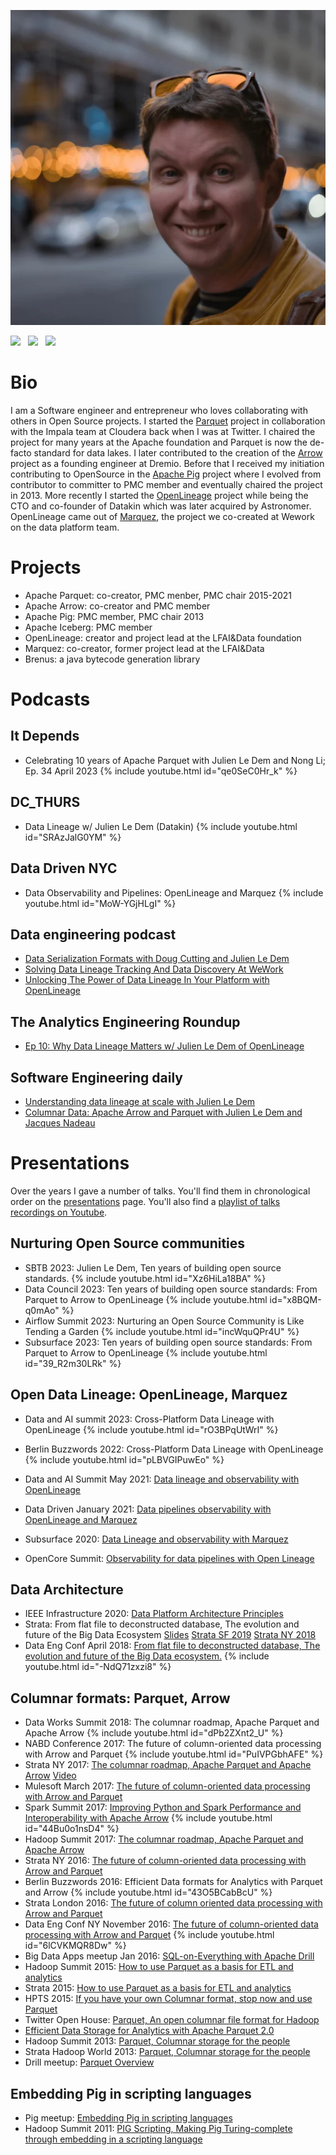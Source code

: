 ![Julien Le Dem](JulienLeDem.jpg "Julien Le Dem")

[<img src="https://linkedin.com/favicon.ico" height="16"/>](https://www.linkedin.com/in/julienledem/) &nbsp; [<img src="https://github.githubassets.com/favicons/favicon.svg" height="16"/>](https://github.com/julienledem) &nbsp; [<img src="https://upload.wikimedia.org/wikipedia/commons/6/6f/Logo_of_Twitter.svg" height="16"/> ](https://twitter.com/J_)

# Bio 
I am a Software engineer and entrepreneur who loves collaborating with others in Open Source projects.
I started the [Parquet](https://parquet.apache.org/) project in collaboration with the Impala team at Cloudera back when I was at Twitter. I chaired the project for many years at the Apache foundation and Parquet is now the de-facto standard for data lakes. I later contributed to the creation of the [Arrow](https://arrow.apache.org/) project as a founding engineer at Dremio.
Before that I received my initiation contributing to OpenSource in the [Apache Pig](https://pig.apache.org/) project where I evolved from contributor to committer to PMC member and eventually chaired the project in 2013.
More recently I started the [OpenLineage](https://openlineage.io) project while being the CTO and co-founder of Datakin which was later acquired by Astronomer. OpenLineage came out of [Marquez](https://marquezproject.ai/), the project we co-created at Wework on the data platform team.

# Projects
- Apache Parquet: co-creator, PMC menber, PMC chair 2015-2021
- Apache Arrow: co-creator and PMC member
- Apache Pig: PMC member, PMC chair 2013
- Apache Iceberg: PMC member
- OpenLineage: creator and project lead at the LFAI&Data foundation
- Marquez: co-creator, former project lead at the LFAI&Data
- Brenus: a java bytecode generation library

# Podcasts

## It Depends
 - Celebrating 10 years of Apache Parquet with Julien Le Dem and Nong Li; Ep. 34 April 2023
{% include youtube.html id="qe0SeC0Hr_k" %}

## DC_THURS
 - Data Lineage w/ Julien Le Dem (Datakin)
{% include youtube.html id="SRAzJalG0YM" %}

## Data Driven NYC
 - Data Observability and Pipelines: OpenLineage and Marquez
{% include youtube.html id="MoW-YGjHLgI" %}

## Data engineering podcast
 - [Data Serialization Formats with Doug Cutting and Julien Le Dem](https://www.dataengineeringpodcast.com/data-serialization-with-doug-cutting-and-julien-le-dem-episode-8)
 - [Solving Data Lineage Tracking And Data Discovery At WeWork](https://www.dataengineeringpodcast.com/marquez-data-lineage-episode-111)
 - [Unlocking The Power of Data Lineage In Your Platform with OpenLineage](https://www.dataengineeringpodcast.com/openlineage-data-lineage-specification-episode-187)

## The Analytics Engineering Roundup
 - [Ep 10: Why Data Lineage Matters w/ Julien Le Dem of OpenLineage](https://roundup.getdbt.com/p/ep-10-why-data-lineage-matters-w)

## Software Engineering daily
 - [Understanding data lineage at scale with Julien Le Dem](https://softwareengineeringdaily.com/2021/07/12/data-lineage-understanding-data-lineage-at-scale-with-julien-le-dem/)
 - [Columnar Data: Apache Arrow and Parquet with Julien Le Dem and Jacques Nadeau](https://softwareengineeringdaily.com/2017/01/13/columnar-data-apache-arrow-and-parquet-with-julien-le-dem-and-jacques-nadeau/)

# Presentations
Over the years I gave a number of talks. You'll find them in chronological order on the [presentations](presentations.md) page.
You'll also find a [playlist of talks recordings on Youtube](https://www.youtube.com/playlist?list=PL-i24QdqiobbMEGrtf1hLmu6ADvtnz3mR).

## Nurturing Open Source communities
 - SBTB 2023: Julien Le Dem, Ten years of building open source standards.
 {% include youtube.html id="Xz6HiLa18BA" %}
 - Data Council 2023: Ten years of building open source standards: From Parquet to Arrow to OpenLineage
 {% include youtube.html id="x8BQM-q0mAo" %}
 - Airflow Summit 2023: Nurturing an Open Source Community is Like Tending a Garden
 {% include youtube.html id="incWquQPr4U" %}
 - Subsurface 2023: Ten years of building open source standards: From Parquet to Arrow to OpenLineage
 {% include youtube.html id="39_R2m30LRk" %}


## Open Data Lineage: OpenLineage, Marquez
 - Data and AI summit 2023: Cross-Platform Data Lineage with OpenLineage
 {% include youtube.html id="rO3BPqUtWrI" %}

 - Berlin Buzzwords 2022: Cross-Platform Data Lineage with OpenLineage
 {% include youtube.html id="pLBVGIPuwEo" %}
 
 - Data and AI Summit May 2021: [Data lineage and observability with OpenLineage](slides/dataandaisummit-datapipelinesobservabilitywithopenlineage1-210622180843.pdf)
 - Data Driven January 2021: [Data pipelines observability with OpenLineage and Marquez](slides/datadrivenjan2021-datapipelinesobservabilityopenlineagemarquez-210205042221.pdf)
 - Subsurface 2020: [Data Lineage and observability with Marquez](slides/datalineageandobservabilitywithmarquezsubsurface2020-200807003708.pdf)
 - OpenCore Summit: [Observability for data pipelines with Open Lineage](slides/opencoresummit-observabilityfordatapipelineswithopenlineage-201218231602.pdf)

## Data Architecture 
 - IEEE Infrastructure 2020: [Data Platform Architecture Principles](slides/dataplatformarchitectureprinciplesieeeinfrastructure20201-201009010526.pdf)
 - Strata: From flat file to deconstructed database, The evolution and future of the Big Data Ecosystem [Slides](slides/stratany2018juliendeconstructed-180913124939.pptx) [Strata SF 2019](https://www.oreilly.com/library/view/from-flat-files/0636920339847/video327689.html) [Strata NY 2018](https://www.oreilly.com/library/view/strata-data-conference/9781492025856/video322901.html)
 - Data Eng Conf April 2018: [From flat file to deconstructed database, The evolution and future of the Big Data ecosystem.](slides/dataengconfsf2018deconstructeddatabase-180419013916.pdf)
 {% include youtube.html id="-NdQ71zxzi8" %}

## Columnar formats: Parquet, Arrow
 - Data Works Summit 2018: The columnar roadmap, Apache Parquet and Apache Arrow
 {% include youtube.html id="dPb2ZXnt2_U" %}
 - NABD Conference 2017: The future of column-oriented data processing with Arrow and Parquet
 {% include youtube.html id="PuIVPGbhAFE" %}
 - Strata NY 2017: [The columnar roadmap, Apache Parquet and Apache Arrow](slides/stratanyj2017parquetarrowroadmap-170928173153.pptx) [Video](https://www.oreilly.com/library/view/strata-data-conference/9781491976326/video316477.html)
 - Mulesoft March 2017: [The future of column-oriented data processing with Arrow and Parquet](slides/mulesoftmar2017parquetarrow-170405025651.pptx)
 - Spark Summit 2017: [Improving Python and Spark Performance and Interoperability with Apache Arrow](slides/sparksummitsf2017v9-170607220323.pptx)
  {% include youtube.html id="44Bu0o1nsD4" %}
 - Hadoop Summit 2017: [The columnar roadmap, Apache Parquet and Apache Arrow](slides/hadoopsummitsj2017parquetarrowroadmap-170615230306.pptx)
 - Strata NY 2016: [The future of column-oriented data processing with Arrow and Parquet](slides/stratany2016parquetarrow-160930180520.pptx)
 - Berlin Buzzwords 2016: Efficient Data formats for Analytics with Parquet and Arrow
 {% include youtube.html id="43O5BCabBcU" %}
 - Strata London 2016: [The future of column oriented data processing with Arrow and Parquet](slides/stratalondonparquetarrow-160602155004.pdf)
 - Data Eng Conf NY November 2016: [The future of column-oriented data processing with Arrow and Parquet](slides/dataengconfnynov2016parquetarrow-161104233001.pptx)
 {% include youtube.html id="6lCVKMQR8Dw" %}
 - Big Data Apps meetup Jan 2016: [SQL-on-Everything with Apache Drill](slides/sqloneverythingwithdrill-160128183101.pdf)
 - Hadoop Summit 2015: [How to use Parquet as a basis for ETL and analytics](slides/howtouseparquethadoopsummitsanjose2015-150616000241-lva1-app6892.pdf)
 - Strata 2015: [How to use Parquet as a basis for ETL and analytics](slides/howtouseparquetstratasanjose2015-150220193807-conversion-gate01.pdf)
 - HPTS 2015: [If you have your own Columnar format, stop now and use Parquet](slides/parquet-hpts-lightning-talk-150930192645-lva1-app6891.pdf)
 - Twitter Open House: [Parquet, An open columnar file format for Hadoop](slides/parquettwitteropenhouse3-130418124327-phpapp02.pdf)
 - [Efficient Data Storage for Analytics with Apache Parquet 2.0](slides/th-210p-ledem-140605203930-phpapp01.pdf)
 - Hadoop Summit 2013: [Parquet, Columnar storage for the people](slides/parquethadoopsummit2013-130627111442-phpapp01.pdf)
 - Strata Hadoop World 2013: [Parquet, Columnar storage for the people](slides/parquetstratanyhadoopworld2013-131029153455-phpapp01.pdf)
 - Drill meetup: [Parquet Overview](slides/parquetoverview-130314004727-phpapp01.ppt)

## Embedding Pig in scripting languages 
 - Pig meetup: [Embedding Pig in scripting languages](slides/presentationpigscripting-110629000548-phpapp01.pptx)
 - Hadoop Summit 2011: [PIG Scripting, Making Pig Turing-complete through embedding in a scripting language](slides/hadoopsummit2011pigscripting-110629233815-phpapp02.pptx)
